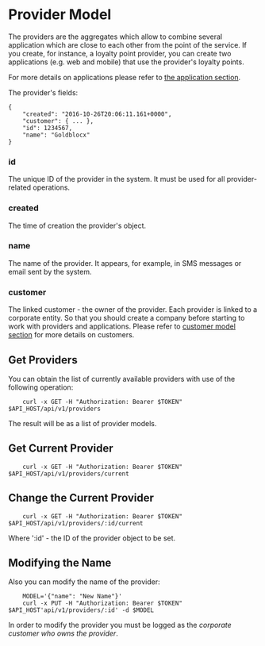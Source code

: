 # Provider Model

The providers are the aggregates which allow to combine several application which are close to each other
from the point of the service. If you create, for instance, a loyalty point provider, you can create two
applications (e.g. web and mobile) that use the provider's loyalty points.

For more details on applications please refer to [the application section](../applications/applications.md). 

The provider's fields:

```
{
    "created": "2016-10-26T20:06:11.161+0000",
    "customer": { ... },
    "id": 1234567,
    "name": "Goldblocx"
}
```


### id

The unique ID of the provider in the system. It must be used for all provider-related operations.

### created

The time of creation the provider's object.

### name

The name of the provider. It appears, for example, in SMS messages or email sent by the system.

### customer

The linked customer - the owner of the provider. Each provider is linked to a corporate entity. So that you
should create a company before starting to work with providers and applications. Please refer to
[customer model section](./customer.md) for more details on customers. 


## Get Providers

You can obtain the list of currently available providers with use of the following operation:

```
    curl -x GET -H "Authorization: Bearer $TOKEN"  $API_HOST/api/v1/providers
```

The result will be as a list of provider models.

## Get Current Provider

```
    curl -x GET -H "Authorization: Bearer $TOKEN"  $API_HOST/api/v1/providers/current
```

## Change the Current Provider

```
    curl -x GET -H "Authorization: Bearer $TOKEN"  $API_HOST/api/v1/providers/:id/current
```

Where ':id' - the ID of the provider object to be set.

## Modifying the Name

Also you can modify the name of the provider:

```
    MODEL='{"name": "New Name"}'
    curl -x PUT -H "Authorization: Bearer $TOKEN"  $API_HOST'api/v1/providers/:id' -d $MODEL
```

In order to modify the provider you must be logged as the *corporate customer who owns the provider*.


